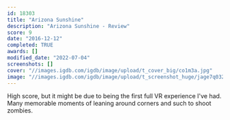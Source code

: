 ```yaml
---
id: 18303
title: "Arizona Sunshine"
description: "Arizona Sunshine - Review"
score: 9
date: "2016-12-12"
completed: TRUE
awards: []
modified_date: "2022-07-04"
screenshots: []
cover: "//images.igdb.com/igdb/image/upload/t_cover_big/co1m3a.jpg"
image: "//images.igdb.com/igdb/image/upload/t_screenshot_huge/jage7q032tctzjqnu4is.jpg"
---
```

High score, but it might be due to being the first full VR experience I've had. Many memorable moments of leaning around corners and such to shoot zombies.